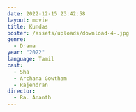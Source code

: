 ```yaml
---
date: 2022-12-15 23:42:58
layout: movie
title: Kundas
poster: /assets/uploads/download-4-.jpg
genre:
  - Drama
year: "2022"
language: Tamil
cast:
  - Sha
  - Archana Gowtham
  - Rajendran
director:
  - Ra. Ananth
---
```

